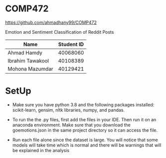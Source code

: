 # COMP472

https://github.com/ahmadhany99/COMP472

Emotion and Sentiment Classification of Reddit Posts

|      Name      |  Student ID |
| -------------  | ------------- |
|   Ahmad Hamdy   | 40068060 |
|Ibrahim Tawakool| 40108389  |
|  Mohona Mazumdar | 40129421 |

# SetUp

- Make sure you have python 3.8 and the following packages installed: scikit-learn, gensim, nltk libraries, numpy, and pandas.

- To run the the .py files, first add the files in your IDE. Then run it on an anaconda environment. Make sure that you download the goemotions.json in the same project directory so it can access the file. 

- Run each file alone since the dataset is large. You will notice that some models will take time which is normal and there will be warnings that will be explained in the analysis
